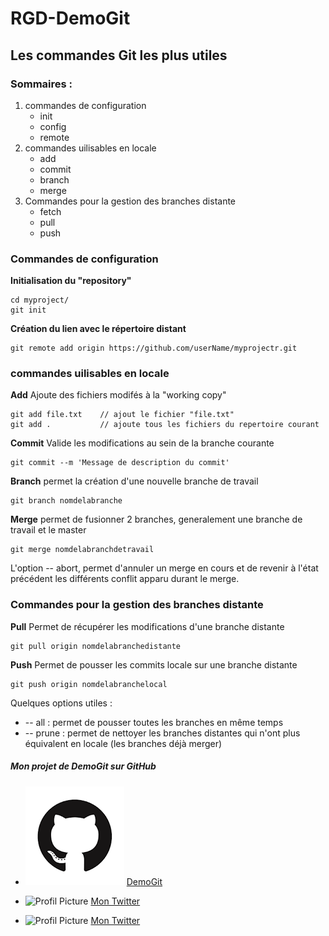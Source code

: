 # RGD-DemoGit

## Les commandes Git les plus utiles

### Sommaires : 
1. commandes de configuration
	* init
	* config
	* remote
2. commandes uilisables en locale
	* add
	* commit
	* branch
	* merge
3. Commandes pour la gestion des branches distante
	* fetch
	* pull
	* push

### Commandes de configuration

 **Initialisation du "repository"**
```
cd myproject/
git init
```
**Création du lien avec le répertoire distant**
```
git remote add origin https://github.com/userName/myprojectr.git

```
### commandes uilisables en locale
 **Add**
 Ajoute des fichiers modifés à la "working copy"
```
git add file.txt   	// ajout le fichier "file.txt"
git add .   		// ajoute tous les fichiers du repertoire courant
```
**Commit**
Valide les modifications au sein de la branche courante  
```
git commit --m 'Message de description du commit'
```
**Branch**
permet la création d'une nouvelle branche de travail
```
git branch nomdelabranche
```
**Merge**
permet de fusionner 2 branches, generalement une branche de travail et le master
```
git merge nomdelabranchdetravail
```
L'option -- abort, permet d'annuler un merge en cours et de revenir à l'état précédent les différents conflit apparu durant le merge.

### Commandes pour la gestion des branches distante
**Pull**
Permet de récupérer les modifications d'une branche distante
```
git pull origin nomdelabranchedistante
```
**Push**
Permet de pousser les commits locale sur une branche distante
```
git push origin nomdelabranchelocal
```
Quelques options utiles :
* -- all : permet de pousser toutes les branches en même temps
* -- prune : permet de nettoyer les branches distantes qui n'ont plus équivalent en locale (les branches déjà merger)

##### Mon projet de DemoGit sur GitHub
* ![GitHub Logo](/images/logo.png) [DemoGit](https://github.com/remiGenydumont/RGD-DemoGit)
* ![Profil Picture](https://pbs.twimg.com/profile_images/928001057954979840/CmwgU2so_bigger.jpg) [Mon Twitter](https://twitter.com/Keiro__)

* ![Profil Picture](https://i.ytimg.com/vi/10UQcpebGQU/maxresdefault.jpg) [Mon Twitter](https://twitter.com/Keiro__)


